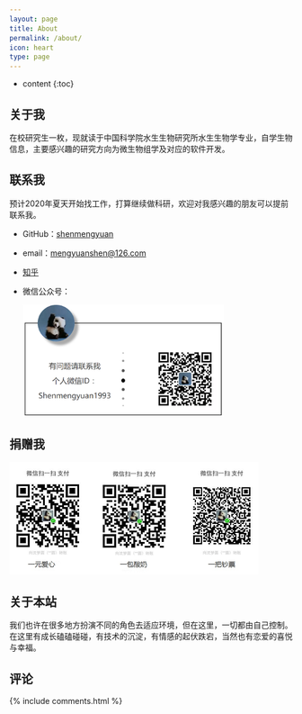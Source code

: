 ```yaml
---
layout: page
title: About
permalink: /about/
icon: heart
type: page
---
```


* content
{:toc}

## 关于我

在校研究生一枚，现就读于中国科学院水生生物研究所水生生物学专业，自学生物信息，主要感兴趣的研究方向为微生物组学及对应的软件开发。




## 联系我

预计2020年夏天开始找工作，打算继续做科研，欢迎对我感兴趣的朋友可以提前联系我。

* GitHub：[shenmengyuan](https://github.com/shenmengyuan)

* email：mengyuanshen@126.com

* [知乎](https://www.zhihu.com/people/chen-meng-yuan-16)

* 微信公众号：

  

  <img src="../_posts/images/微信号.png" height="200"  />


## 捐赠我
<img src="../_posts/images/捐赠我.jpg" height="200"  />

## 关于本站

我们也许在很多地方扮演不同的角色去适应环境，但在这里，一切都由自己控制。在这里有成长磕磕碰碰，有技术的沉淀，有情感的起伏跌宕，当然也有恋爱的喜悦与幸福。

## 评论

{% include comments.html %}
